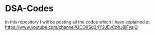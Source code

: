 # DSA-Codes
In this repository I will be posting all the codes which I have explained at https://www.youtube.com/channel/UCOKSg34Y2JEvCphJ8jFyajQ

